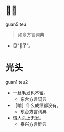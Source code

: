 # 𠈑头
guan5 teu
> 如皋方言词典
- 见“𠈑子”。

# 光头
guan1 teu2
+ 一丝毛发也不留。
  * 东台方言词典
+ ［喻］什么成绩都没有。
  * 东台方言词典
+ 谓人头上无发。
  * 泰兴方言辞典
